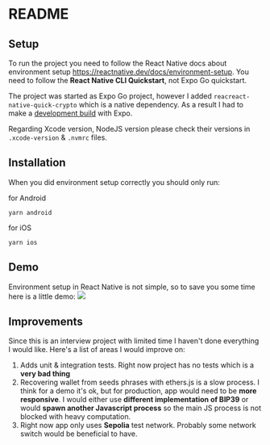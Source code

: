 # README
## Setup
To run the project you need to follow the React Native docs about environment setup https://reactnative.dev/docs/environment-setup. You need to follow the **React Native CLI Quickstart**, not Expo Go quickstart.

The project was started as Expo Go project, however I added `reacreact-native-quick-crypto` which is a native dependency. As a result I had to make a [development build](https://docs.expo.dev/development/introduction/) with Expo.

Regarding Xcode version, NodeJS version please check their versions in `.xcode-version` & `.nvmrc` files.

## Installation
When you did environment setup correctly you should only run:

for Android
```
yarn android
```
for iOS
```
yarn ios
```

## Demo
Environment setup in React Native is not simple, so to save you some time here is a little demo:
![](./demo.gif)

## Improvements
Since this is an interview project with limited time I haven't done everything I would like. Here's a list of areas I would improve on:
1. Adds unit & integration tests. Right now project has no tests which is a **very bad thing**
2. Recovering wallet from seeds phrases with ethers.js is a slow process. I think for a demo it's ok, but for production, app would need to be **more responsive**. I would either use **different implementation of BIP39** or would **spawn another Javascript process** so the main JS process is not blocked with heavy computation. 
3. Right now app only uses **Sepolia** test network. Probably some network switch would be beneficial to have.
